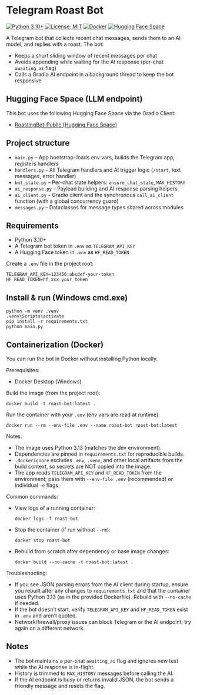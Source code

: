 # Telegram Roast Bot

[![Python 3.10+](https://img.shields.io/badge/Python-3.10%2B-3776AB?logo=python&logoColor=white)](#requirements)
[![License: MIT](https://img.shields.io/badge/License-MIT-97CA00.svg)](LICENSE)
[![Docker](https://img.shields.io/badge/Docker-ready-2496ED?logo=docker&logoColor=white)](#containerization-docker)
[![Hugging Face Space](https://img.shields.io/badge/Spaces-RoastingBot--Public-yellow?logo=huggingface)](https://huggingface.co/spaces/vladdjuga/RoastingBot-Public/tree/main)

A Telegram bot that collects recent chat messages, sends them to an AI model, and replies with a roast. The bot:
- Keeps a short sliding window of recent messages per chat
- Avoids appending while waiting for the AI response (per-chat `awaiting_ai` flag)
- Calls a Gradio AI endpoint in a background thread to keep the bot responsive

## Hugging Face Space (LLM endpoint)

This bot uses the following Hugging Face Space via the Gradio Client:
- [RoastingBot-Public (Hugging Face Space)](https://huggingface.co/spaces/vladdjuga/RoastingBot-Public/tree/main)

## Project structure

- `main.py` – App bootstrap: loads env vars, builds the Telegram app, registers handlers
- `handlers.py` – All Telegram handlers and AI trigger logic (`/start`, text messages, error handler)
- `bot_state.py` – Per-chat state helpers: `ensure_chat_state`, `MAX_HISTORY`
- `ai_response.py` – Payload building and AI response parsing helpers
- `ai_client.py` – Gradio client and the synchronous `call_ai_client` function (with a global concurrency guard)
- `messages.py` – Dataclasses for message types shared across modules

## Requirements

- Python 3.10+
- A Telegram bot token in `.env` as `TELEGRAM_API_KEY`
- A Hugging Face token in `.env` as `HF_READ_TOKEN`

Create a `.env` file in the project root:

```
TELEGRAM_API_KEY=123456:abcdef-your-token
HF_READ_TOKEN=hf_xxx_your_token
```

## Install & run (Windows cmd.exe)

```
python -m venv .venv
.venv\Scripts\activate
pip install -r requirements.txt
python main.py
```

## Containerization (Docker)

You can run the bot in Docker without installing Python locally.

Prerequisites:
- Docker Desktop (Windows)

Build the image (from the project root):

```
docker build -t roast-bot:latest .
```

Run the container with your `.env` (env vars are read at runtime):

```
docker run --rm --env-file .env --name roast-bot roast-bot:latest
```

Notes:
- The image uses Python 3.13 (matches the dev environment).
- Dependencies are pinned in `requirements.txt` for reproducible builds.
- `.dockerignore` excludes `.env`, `.venv`, and other local artifacts from the build context, so secrets are NOT copied into the image.
- The app reads `TELEGRAM_API_KEY` and `HF_READ_TOKEN` from the environment; pass them with `--env-file .env` (recommended) or individual `-e` flags.

Common commands:
- View logs of a running container:
  ```
  docker logs -f roast-bot
  ```
- Stop the container (if run without `--rm`):
  ```
  docker stop roast-bot
  ```
- Rebuild from scratch after dependency or base image changes:
  ```
  docker build --no-cache -t roast-bot:latest .
  ```

Troubleshooting:
- If you see JSON parsing errors from the AI client during startup, ensure you rebuilt after any changes to `requirements.txt` and that the container uses Python 3.13 (as in the provided Dockerfile). Rebuild with `--no-cache` if needed.
- If the bot doesn’t start, verify `TELEGRAM_API_KEY` and `HF_READ_TOKEN` exist in `.env` and aren’t quoted.
- Network/firewall/proxy issues can block Telegram or the AI endpoint; try again on a different network.

## Notes
- The bot maintains a per-chat `awaiting_ai` flag and ignores new text while the AI response is in-flight.
- History is trimmed to `MAX_HISTORY` messages before calling the AI.
- If the AI endpoint is busy or returns invalid JSON, the bot sends a friendly message and resets the flag.
